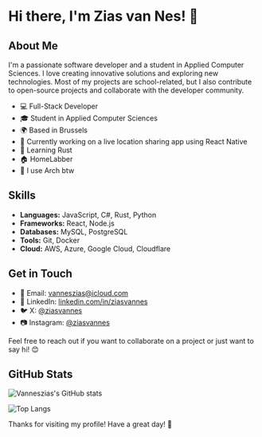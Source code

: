 # Hi there, I'm Zias van Nes! 👋

## About Me

I'm a passionate software developer and a student in Applied Computer Sciences. I love creating innovative solutions and exploring new technologies. Most of my projects are school-related, but I also contribute to open-source projects and collaborate with the developer community.

- 💻 Full-Stack Developer
- 🎓 Student in Applied Computer Sciences
- 🌍 Based in Brussels
- 🔭 Currently working on a live location sharing app using React Native
- 🦀 Learning Rust
- 🏠 HomeLabber
- 🐧 I use Arch btw

## Skills

- **Languages:** JavaScript, C#, Rust, Python
- **Frameworks:** React, Node.js
- **Databases:** MySQL, PostgreSQL
- **Tools:** Git, Docker
- **Cloud:** AWS, Azure, Google Cloud, Cloudflare

## Get in Touch

- 📧 Email: [vanneszias@icloud.com](mailto:vanneszias@icloud.com)
- 💼 LinkedIn: [linkedin.com/in/ziasvannes](https://linkedin.com/in/ziasvannes)
- 🐦 X: [@ziasvannes](https://x.com/ziasvannes)
- 📷 Instagram: [@ziasvannes](https://instagram.com/ziasvannes)

Feel free to reach out if you want to collaborate on a project or just want to say hi! 😊

## GitHub Stats

![Vanneszias's GitHub stats](https://github-readme-stats.vercel.app/api?username=vanneszias&show_icons=true&theme=radical)

![Top Langs](https://github-readme-stats.vercel.app/api/top-langs/?username=vanneszias&layout=compact&theme=radical)

Thanks for visiting my profile! Have a great day! 🎉
